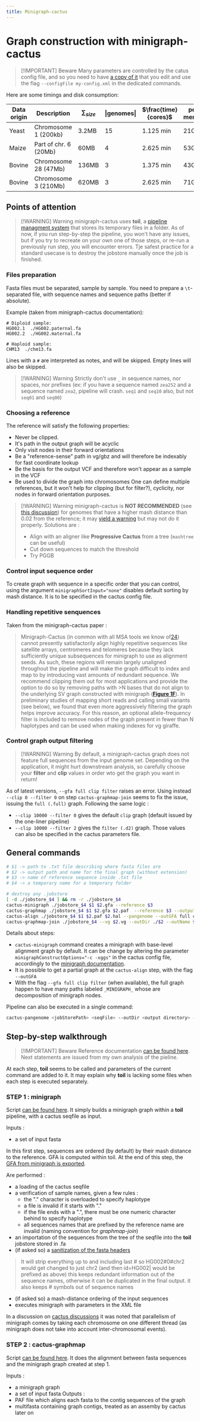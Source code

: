 ```yaml
---
title: Minigraph-cactus
---
```

# Graph construction with minigraph-cactus

> [!IMPORTANT] Beware
> Many parameters are controlled by the catus config file, and so you need to have [a copy of it](https://github.com/ComparativeGenomicsToolkit/cactus/blob/master/src/cactus/cactus_progressive_config.xml) that you edit and use the flag `--configFile my-config.xml` in the dedicated commands.

Here are some timings and disk consumption:

| Data origin | Description           | $\sum_{size}$ | \|genomes\| | $\frac{time}{cores}$ | peak memory | $G_{size}$ | $Folder_{size}$ |
|-------------|-----------------------|---------------|-------------|----------------------|-------------|------------|-----------------|
| Yeast       | Chromosome 1 (200kb)  | 3.2MB         | 15          | 1.125 min            | 21Go        | 3.8MB      | 10MB            |
| Maize       | Part of chr. 6 (20Mb) | 60MB          | 4           | 2.625 min            | 53Go        | 61.9MB     | 150MB           |
| Bovine      | Chromosome 28 (47Mb)  | 136MB         | 3           | 1.375 min            | 43Go        | 94MB       | 210MB           |
| Bovine      | Chromosome 3 (210Mb)  | 620MB         | 3           | 2.625 min            | 71Go        | 280MB      | 550MB           |

## Points of attention

> [!WARNING] Warning
> minigraph-cactus uses **toil**, a [pipeline managment system](https://toil.ucsc-cgl.org/) that stores its temporary files in a folder. As of now, if you run step-by-step the pipeline, you won't have any issues, but if you try to recreate on your own one of those steps, or re-run a previously run step, you will encounter errors. Tje safest practice for a standard usecase is to destroy the jobstore manually once the job is finished.

### Files preparation

Fasta files must be separated, sample by sample.
You need to prepare a `\t`-separated file, with sequence names and sequence paths (better if absolute).

Example (taken from minigraph-cactus documentation):

```
# Diploid sample:
HG002.1  ./HG002.paternal.fa
HG002.2  ./HG002.maternal.fa

# Haploid sample:
CHM13  ./chm13.fa
```

Lines with a `#` are interpreted as notes, and will be skipped. Empty lines will also be skipped.

> [!WARNING] Warning
> Strictly don't use `_` in sequence names, nor spaces, nor prefixes (ex: if you have a sequence named `zea252` and a sequence named `zea2`, pipeline will crash. `seq1` and `seq10` also, but not `seq01` and `seq00`)

### Choosing a reference

The reference will satisfy the following properties:
+ Never be clipped.
+ It's path in the output graph will be acyclic
+ Only visit nodes in their forward orientations
+ Be a "reference-sense" path in vg/gbz and will therefore be indexably for fast coordinate lookup
+ Be the basis for the output VCF and therefore won't appear as a sample in the VCF
+ Be used to divide the graph into chromosomes
One can define multiple references, but it won't help for clipping (but for filter?), cyclicity, nor nodes in forward orientation purposes.

> [!WARNING] Warning
> minigraph-cactus is **NOT RECOMMENDED** (see [this discussion](https://github.com/orgs/ComparativeGenomicsToolkit/discussions/1252)) for genomes that have a higher mash distance than 0.02 from the reference; it may [yield a warning](https://github.com/ComparativeGenomicsToolkit/cactus/blob/v2.7.0/src/cactus/refmap/cactus_minigraph.py#L288-L291) but may not do it properly.
> Solutions are :
> + Align with an aligner like **Progressive Cactus** from a tree (`mashtree` can be useful)
> + Cut down sequences to match the threshold
> + Try PGGB

### Control input sequence order

To create graph with sequence in a specific order that you can control, using the argument `minigraphSortInput="none"` disables default sorting by mash distance. It is to be specified in the cactus config file.

### Handling repetitive senquences 

Taken from the minigraph-cactus paper :
> Minigraph-Cactus (in common with all MSA tools we know of[24](https://www.biorxiv.org/content/10.1101/2022.10.06.511217v3.full#ref-24)) cannot presently satisfactorily align highly repetitive sequences like satellite arrays, centromeres and telomeres because they lack sufficiently unique subsequences for minigraph to use as alignment seeds. As such, these regions will remain largely unaligned throughout the pipeline and will make the graph difficult to index and map to by introducing vast amounts of redundant sequence. We recommend clipping them out for most applications and provide the option to do so by removing paths with >N bases that do not align to the underlying SV graph constructed with minigraph (**[Figure 1F](https://www.biorxiv.org/content/10.1101/2022.10.06.511217v3.full#F1)**). In preliminary studies of mapping short reads and calling small variants (see below), we found that even more aggressively filtering the graph helps improve accuracy. For this reason, an optional allele-frequency filter is included to remove nodes of the graph present in fewer than N haplotypes and can be used when making indexes for vg giraffe.

### Control graph output filtering

> [!WARNING] Warning
> By default, a minigraph-cactus graph does not feature full sequences from the input genome set. Depending on the application, it might hurt downstream analysis, so carefully choose your **filter** and **clip** values in order wto get the graph you want in return!

As of latest versions, `--gfa full clip filter` raises an error. Using instead `--clip 0 --filter 0` on step `cactus-graphmap-join` seems to fix the issue, issuing the `full (.full)` graph. Following the same logic :
+ `--clip 10000 --filter 0` gives the default `clip` graph (default issued by the one-liner pipeline)
+ `--clip 10000 --filter 2` gives the `filter (.d2)` graph.
Those values can also be specified in the cactus parameters file.

## General commands

```bash
# $1 -> path to .txt file describing where fasta files are
# $2 -> output path and name for the final graph (without extension)
# $3 -> name of reference sequence inside .txt file
# $4 -> a temporary name for a temporary folder

# destroy any .jobstore
[ -d ./jobstore_$4 ] && rm -r ./jobstore_$4
cactus-minigraph ./jobstore_$4 $1 $2.gfa --reference $3
cactus-graphmap ./jobstore_$4 $1 $2.gfa $2.paf  --reference $3 --outputFasta $2.sv.gfa.fa.gz
cactus-align ./jobstore_$4 $1 $2.paf $2.hal --pangenome --outGFA full clip filter --outVG --reference $3
cactus-graphmap-join ./jobstore_$4 --vg $2.vg --outDir ./$2 --outName $4 --reference $3 --clip 0 --filter 0
```

Details about steps:
+ `cactus-minigraph` command creates a minigraph with base-level alignment graph by default. It can be change by altering the parameter `minigraphConstructOptions="-c -xggs"` in the cactus config file, accordingly to the [minigraph documentation](https://github.com/lh3/minigraph).
+ It is possible to get a partial graph at the `cactus-align` step, with the flag `--outGFA`
+ With the flag `--gfa full clip filter` (when available), the full graph happen to have many paths labeled `_MINIGRAPH_` whose are decomposition of minigraph nodes.

Pipeline can also be executed in a single command:
```bash
cactus-pangenome <jobStorePath> <seqFile> --outDir <output directory> --outName <output file prefix> --reference <reference sample name>
```

## Step-by-step walkthrough

> [!IMPORTANT] Beware
> Reference documentation [can be found here](https://github.com/ComparativeGenomicsToolkit/cactus/blob/master/doc/pangenome.md). Next statements are issued from my own analysis of the pieline.

At each step, **toil** seems to be called and parameters of the current command are added to it. It may explain why **toil** is lacking some files when each step is executed separately.
### STEP 1 : minigraph
Script [can be found here](https://github.com/ComparativeGenomicsToolkit/cactus/blob/master/src/cactus/refmap/cactus_minigraph.py). It simply builds a minigraph graph within a **toil** pipeline, with a cactus seqfile as input.

Inputs :
+ a set of input fasta

In this first step, sequences are ordered (by default) by their mash distance to the reference. GFA is computed within toil. At the end of this step, the [GFA from minigraph is exported](https://github.com/ComparativeGenomicsToolkit/cactus/blob/55a5a3f4cc928b646367610ca76bf9b4f42e4769/src/cactus/refmap/cactus_minigraph.py#L125C31-L125C31).

Are performed :
+ a loading of the cactus seqfile
+ a verification of sample names, given a few rules :
	+ the "." character is overloaded to specify haplotype
	+ a file is invalid if it starts with "."
	+ if the file ends with a ".", there must be one numeric character behind to specify haplotype 
	+ all sequences names that are prefixed by the reference name are invalid (naming convention for *graphmap-join*)
+ an importation of the sequences from the tree of the seqfile into the **toil** jobstore stored in .fa
+ (if asked so) a [sanitization of the fasta headers](https://github.com/ComparativeGenomicsToolkit/cactus/blob/55a5a3f4cc928b646367610ca76bf9b4f42e4769/src/cactus/preprocessor/checkUniqueHeaders.py#L37)
>	It will strip everything up to and including last # so HG002#0#chr2 would get changed to just chr2 (and then id=HG002| would be prefixed as above) this keeps redundant information out of the sequence names, otherwise it can be duplicated in the final output.  it also keeps # symbols out of sequence names
+ (if asked so) a mash-distance ordering of the input sequences
+ executes minigraph with parameters in the XML file

In a discussion on [cactus discussions](https://github.com/orgs/ComparativeGenomicsToolkit/discussions/1254) it was noted that parallelism of minigraph comes by taking each chromosome on one different thread (as minigraph does not take into account inter-chromosomal events).
### STEP 2 : cactus-graphmap
Script [can be found here](https://github.com/ComparativeGenomicsToolkit/cactus/blob/master/src/cactus/refmap/cactus_graphmap.py). It does the alignment between fasta sequences and the minigraph graph created at step 1.

Inputs :
+ a minigraph graph
+ a set of input fasta
Outputs :
+ PAF file which aligns each fasta to the contig sequences of the graph
+ multifasta containing graph contigs, treated as an assemby by cactus later on